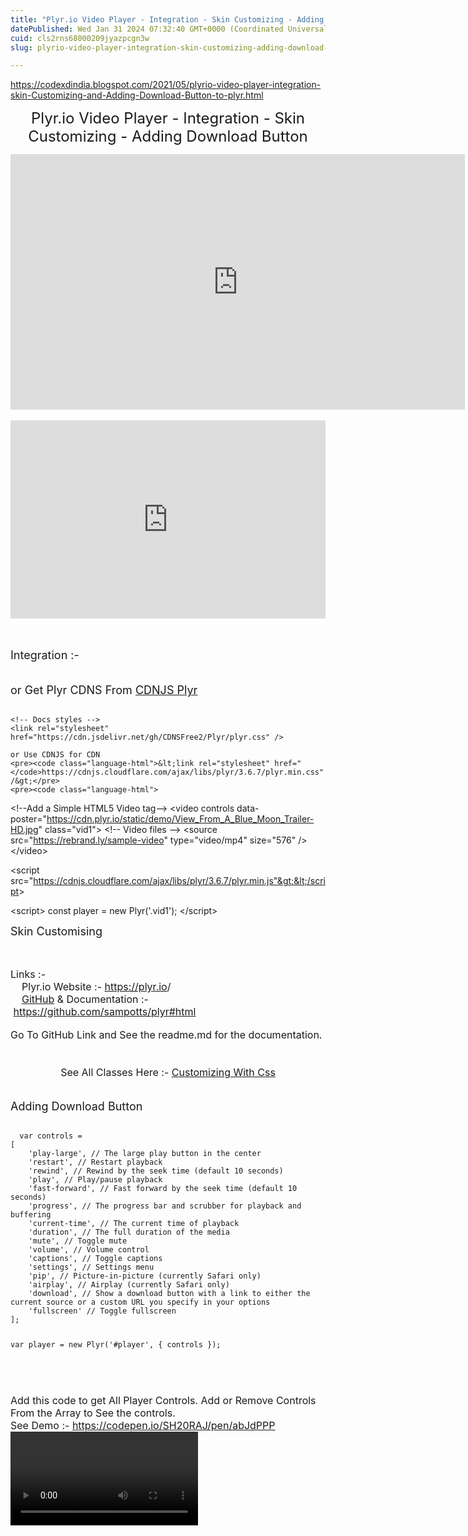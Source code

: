 ```yaml
---
title: "Plyr.io Video Player - Integration - Skin Customizing - Adding Download Button"
datePublished: Wed Jan 31 2024 07:32:40 GMT+0000 (Coordinated Universal Time)
cuid: cls2rns68000209jyazpcgn3w
slug: plyrio-video-player-integration-skin-customizing-adding-download-button

---
```


https://codexdindia.blogspot.com/2021/05/plyrio-video-player-integration-skin-Customizing-and-Adding-Download-Button-to-plyr.html

<p style="text-align: center;">
  <span style="font-size: x-large;">Plyr.io Video Player - Integration - Skin Customizing - Adding Download
    Button</span>
</p>
<div style="text-align: center;"><iframe allow="accelerometer; autoplay; clipboard-write; encrypted-media; gyroscope; picture-in-picture" allowfullscreen="" frameborder="0" height="409" src="https://www.youtube.com/embed/-MXgsooMKfA" title="YouTube video player" width="727"></iframe></div><br />
<iframe allowfullscreen="true" allowtransparency="true" frameborder="no" height="317" loading="lazy" scrolling="no" src="https://codepen.io/SH20RAJ/embed/abJdPPP?height=317&amp;theme-id=dark&amp;default-tab=html,result" style="width: 100%;" title="Plyr.io Video Player - Skin Customizing to pink">
  See the Pen
  <a href="https://codepen.io/SH20RAJ/pen/abJdPPP"
    >Plyr.io Video Player - Skin Customizing to pink</a
  >
  by SH20RAJ (<a href="https://codepen.io/SH20RAJ">@SH20RAJ</a>) on
  <a href="https://codepen.io">CodePen</a>.
</iframe>

<span><br />
  <br /><span style="font-size: large;">Integration :-&nbsp;</span></span><div><span><span style="font-size: large;"><br /></span></span></div><div><span><span style="font-size: large;">or Get Plyr CDNS From <a href="https://cdnjs.com/libraries/plyr" rel="nofollow" target="_blank">CDNJS Plyr</a><br /> </span>
  <pre>    <code class="language-html">
&lt;!-- Docs styles --&gt;
&lt;link rel="stylesheet" href="https://cdn.jsdelivr.net/gh/CDNSFree2/Plyr/plyr.css" /&gt;</code></pre>
    
    or Use CDNJS for CDN
    <pre><code class="language-html">&lt;link rel="stylesheet" href="</code>https://cdnjs.cloudflare.com/ajax/libs/plyr/3.6.7/plyr.min.css" /&gt;</pre>
    <pre><code class="language-html">
&lt;!--Add a Simple HTML5 Video tag--&gt;
  &lt;video controls data-poster="https://cdn.plyr.io/static/demo/View_From_A_Blue_Moon_Trailer-HD.jpg" class="vid1"&gt;
    &lt;!-- Video files --&gt;
    &lt;source src="https://rebrand.ly/sample-video" type="video/mp4" size="576" /&gt;
  &lt;/video&gt;

&lt;script src="https://cdnjs.cloudflare.com/ajax/libs/plyr/3.6.7/plyr.min.js"&gt;&lt;/script&gt;

&lt;script&gt;
  const player = new Plyr('.vid1');
&lt;/script&gt;

</code>
    </pre>

  <span style="font-size: large;">Skin Customising</span></span>
<div>
  <span><br /><br /><span style="font-size: medium;">Links :-&nbsp;</span></span>
</div>
<div>
  <span><span style="font-size: medium;">&nbsp; &nbsp; Plyr.io Website :-
      <a href="https://plyr.io">https://plyr.io</a>/</span></span>
</div>
<div>
  <span><span style="font-size: medium;">&nbsp; &nbsp;
      <a href="https://github.com/sampotts/plyr" rel="nofollow" target="_blank">GitHub</a>
      &amp; Documentation :-&nbsp;<a href="https://github.com/sampotts/plyr#html">https://github.com/sampotts/plyr#html</a><br /></span><br /><span style="font-size: medium;">Go To GitHub Link and See the readme.md for the documentation.</span></span>
</div>
<div>
  <span><span style="font-size: medium;"><br /></span></span>
</div>
<div>
  <span><span style="font-size: medium;"><br /></span></span>
</div>
<div style="text-align: center;">
  <span style="font-size: medium;">See All Classes Here :-&nbsp;<a href="https://github.com/sampotts/plyr#customizing-the-css" rel="nofollow" target="_blank">Customizing&nbsp;With Css</a></span>
</div>
<div style="text-align: center;"><br /></div>
<div><br /></div>
<div><span style="font-size: large;">Adding Download Button</span></div>
<div>
   <pre>    <code class="language-javascript">
  var controls =
[
    'play-large', // The large play button in the center
    'restart', // Restart playback
    'rewind', // Rewind by the seek time (default 10 seconds)
    'play', // Play/pause playback
    'fast-forward', // Fast forward by the seek time (default 10 seconds)
    'progress', // The progress bar and scrubber for playback and buffering
    'current-time', // The current time of playback
    'duration', // The full duration of the media
    'mute', // Toggle mute
    'volume', // Volume control
    'captions', // Toggle captions
    'settings', // Settings menu
    'pip', // Picture-in-picture (currently Safari only)
    'airplay', // Airplay (currently Safari only)
    'download', // Show a download button with a link to either the current source or a custom URL you specify in your options
    'fullscreen' // Toggle fullscreen
];

var player = new Plyr('#player', { controls });
  
</code>
    </pre>
</div>
<div><span style="font-size: medium;">Add this code to get All Player Controls. Add or Remove Controls From the Array to See the controls.</span></div>
<div>
  <span><span style="font-size: medium;">See Demo :-&nbsp;<a href="https://codepen.io/SH20RAJ/pen/abJdPPP">https://codepen.io/SH20RAJ/pen/abJdPPP</a></span></span>
</div>
<!--Docs styles-->
<link href="https://cdnjs.cloudflare.com/ajax/libs/plyr/3.6.7/plyr.min.css" rel="stylesheet"></link>

<!--Add a Simple HTML5 Video tag-->
<div id="container">
  <video class="vid1" controls="" data-poster="https://cdn.plyr.io/static/demo/View_From_A_Blue_Moon_Trailer-HD.jpg">
    <!-- Video files -->
    <source size="576" src="https://bit.ly/bbsamplevideo" type="video/mp4"></source>

    <!-- Caption files -->
    <track default="" kind="captions" label="English" src="https://cdn.plyr.io/static/demo/View_From_A_Blue_Moon_Trailer-HD.en.vtt" srclang="en"></track>
    <track kind="captions" label="Français" src="https://cdn.plyr.io/static/demo/View_From_A_Blue_Moon_Trailer-HD.fr.vtt" srclang="fr"></track>

  </video>
</div>

<script src="https://cdnjs.cloudflare.com/ajax/libs/plyr/3.6.7/plyr.min.js"></script>

<script>
  var controls =
[
    'play-large', // The large play button in the center
   // 'restart', // Restart playback
   // 'rewind', // Rewind by the seek time (default 10 seconds)
    'play', // Play/pause playback
    'fast-forward', // Fast forward by the seek time (default 10 seconds)
    'progress', // The progress bar and scrubber for playback and buffering
    'current-time', // The current time of playback
    'duration', // The full duration of the media
    'mute', // Toggle mute
    'volume', // Volume control
    'captions', // Toggle captions
    'settings', // Settings menu
    'pip', // Picture-in-picture (currently Safari only)
    'airplay', // Airplay (currently Safari only)
    'download', // Show a download button with a link to either the current source or a custom URL you specify in your options
    'fullscreen' // Toggle fullscreen
];

  const player = new Plyr('.vid1',{controls});
</script>

<style>
  :root {
  --plyr-color-main: #e657ff;
    --plyr-video-control-color	:#e8ffba;
}

</style>

<div>
  <span><span style="font-size: medium;"><br /></span></span>
</div>
<div><br /></div>
</div>